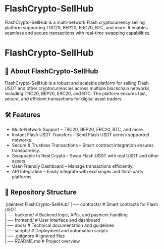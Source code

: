 # FlashCrypto-SellHub
FlashCrypto-SellHub is a multi-network Flash cryptocurrency selling platform supporting TRC20, BEP20, ERC20, BTC, and more. It enables seamless and secure transactions with real-time swapping capabilities.
# FlashCrypto-SellHub  

## 🚀 About FlashCrypto-SellHub  
FlashCrypto-SellHub is a robust and scalable platform for selling Flash USDT and other cryptocurrencies across multiple blockchain networks, including TRC20, BEP20, ERC20, and BTC. The platform ensures fast, secure, and efficient transactions for digital asset traders.  

## 🛠 Features  
- Multi-Network Support – TRC20, BEP20, ERC20, BTC, and more.  
- Instant Flash USDT Transfers – Send Flash USDT across supported networks.  
- Secure & Trustless Transactions – Smart contract integration ensures transparency.  
- Swappable to Real Crypto – Swap Flash USDT with real USDT and other assets.  
- User-Friendly Dashboard – Manage transactions efficiently.  
- API Integration – Easily integrate with exchanges and third-party platforms.  

## 📂 Repository Structure  
`plaintext
FlashCrypto-SellHub/
│── contracts/           # Smart contracts for Flash USDT  
│── backend/             # Backend logic, APIs, and payment handling  
│── frontend/            # User interface and dashboard  
│── docs/                # Technical documentation and guidelines  
│── scripts/             # Deployment and automation scripts  
│── .gitignore           # Ignored files  
│── README.md            # Project overview
